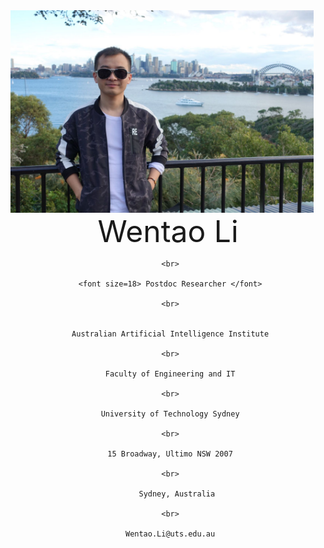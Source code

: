<img src="fig/lwt.jpeg" width = "485" height = "324" align=left />

 <center>
     <font size=30> Wentao Li </font>
 
     <br>
 
     <font size=18> Postdoc Researcher </font>
     
     <br>
     
     
     Australian Artificial Intelligence Institute
     
     <br>
     
     Faculty of Engineering and IT
     
     <br>
     
     University of Technology Sydney
     
     <br>
     
     15 Broadway, Ultimo NSW 2007
     
     <br>
     
	    Sydney, Australia
     
     <br>
     
     Wentao.Li@uts.edu.au
 </center>
